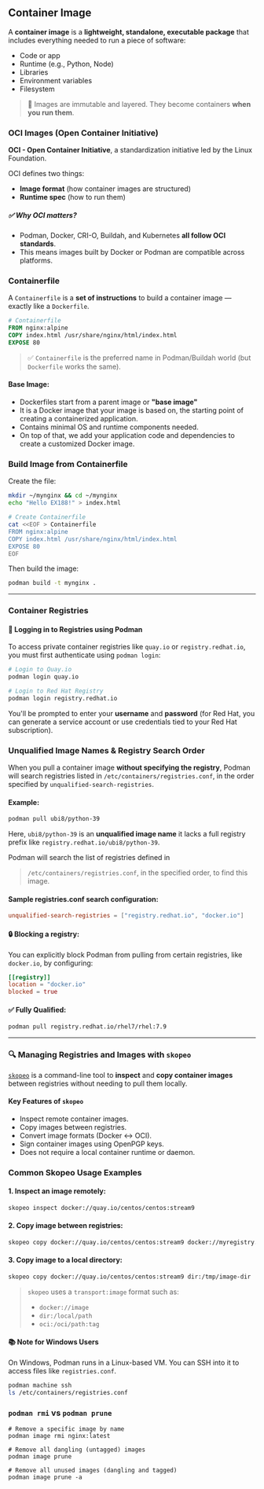 
##  **Container Image**

A **container image** is a **lightweight, standalone, executable package** that includes everything needed to run a piece of software:

* Code or app
* Runtime (e.g., Python, Node)
* Libraries
* Environment variables
* Filesystem

> 📌 Images are immutable and layered. They become containers **when you run them**.



###  OCI Images (Open Container Initiative)

**OCI - Open Container Initiative**, a standardization initiative led by the Linux Foundation.

OCI defines two things:

* **Image format** (how container images are structured)
* **Runtime spec** (how to run them)

##### ✅ Why OCI matters?

* Podman, Docker, CRI-O, Buildah, and Kubernetes **all follow OCI standards**.
* This means images built by Docker or Podman are compatible across platforms.



###  Containerfile

A `Containerfile` is a **set of instructions** to build a container image — exactly like a `Dockerfile`.

```Dockerfile
# Containerfile
FROM nginx:alpine
COPY index.html /usr/share/nginx/html/index.html
EXPOSE 80
```

> ✅ `Containerfile` is the preferred name in Podman/Buildah world (but `Dockerfile` works the same).

#### Base Image:


- Dockerfiles start from a parent image or **"base image"**
- It is a Docker image that your image is based on, the starting point of creating a containerized application.
- Contains minimal OS and runtime components needed.
- On top of that, we add your application code and dependencies to create a customized Docker image.

###  Build Image from Containerfile

Create the file:

```bash
mkdir ~/mynginx && cd ~/mynginx
echo "Hello EX188!" > index.html

# Create Containerfile
cat <<EOF > Containerfile
FROM nginx:alpine
COPY index.html /usr/share/nginx/html/index.html
EXPOSE 80
EOF
```

Then build the image:

```bash
podman build -t mynginx .
```



---
###  Container Registries

#### 🔐 Logging in to Registries using Podman

To access private container registries like `quay.io` or `registry.redhat.io`, you must first authenticate using `podman login`:

```bash
# Login to Quay.io
podman login quay.io

# Login to Red Hat Registry
podman login registry.redhat.io
```

You'll be prompted to enter your **username** and **password** (for Red Hat, you can generate a service account or use credentials tied to your Red Hat subscription).



###  Unqualified Image Names & Registry Search Order

When you pull a container image **without specifying the registry**, Podman will search registries listed in `/etc/containers/registries.conf`, in the order specified by `unqualified-search-registries`.

#### Example:

```bash
podman pull ubi8/python-39
```

Here, `ubi8/python-39` is an **unqualified image name** it lacks a full registry prefix like `registry.redhat.io/ubi8/python-39`.

Podman will search the list of registries defined in
>  `/etc/containers/registries.conf`, in the specified order, to find this image.

#### Sample registries.conf search configuration:

```toml
unqualified-search-registries = ["registry.redhat.io", "docker.io"]
```

#### 🔒 Blocking a registry:

You can explicitly block Podman from pulling from certain registries, like `docker.io`, by configuring:

```toml
[[registry]]
location = "docker.io"
blocked = true
```



#### ✅ Fully Qualified:

```bash
podman pull registry.redhat.io/rhel7/rhel:7.9
```

---

### 🔍 Managing Registries and Images with `skopeo`

[`skopeo`](https://github.com/containers/skopeo) is a command-line tool to **inspect** and **copy container images** between registries without needing to pull them locally.

####  Key Features of `skopeo`

* Inspect remote container images.
* Copy images between registries.
* Convert image formats (Docker ↔ OCI).
* Sign container images using OpenPGP keys.
* Does not require a local container runtime or daemon.



###  Common Skopeo Usage Examples

#### 1. Inspect an image remotely:

```bash
skopeo inspect docker://quay.io/centos/centos:stream9
```

#### 2.  Copy image between registries:

```bash
skopeo copy docker://quay.io/centos/centos:stream9 docker://myregistry.local/centos/centos:stream9
```

#### 3. Copy image to a local directory:

```bash
skopeo copy docker://quay.io/centos/centos:stream9 dir:/tmp/image-dir
```

> `skopeo` uses a `transport:image` format such as:
>
> * `docker://image`
> * `dir:/local/path`
> * `oci:/oci/path:tag`



#### 📚 Note for Windows Users

On Windows, Podman runs in a Linux-based VM. You can SSH into it to access files like `registries.conf`.

```bash
podman machine ssh
ls /etc/containers/registries.conf
```



### `podman rmi` vs `podman prune`
```
# Remove a specific image by name
podman image rmi nginx:latest

# Remove all dangling (untagged) images
podman image prune

# Remove all unused images (dangling and tagged)
podman image prune -a
```




